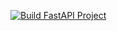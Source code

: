 [![Build FastAPI Project](https://github.com/Samueltommzy/fastAPI-microservice/actions/workflows/build.yml/badge.svg)](https://github.com/Samueltommzy/fastAPI-microservice/actions/workflows/build.yml)